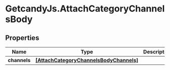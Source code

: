 # GetcandyJs.AttachCategoryChannelsBody

## Properties

Name | Type | Description | Notes
------------ | ------------- | ------------- | -------------
**channels** | [**[AttachCategoryChannelsBodyChannels]**](AttachCategoryChannelsBodyChannels.md) |  | 


